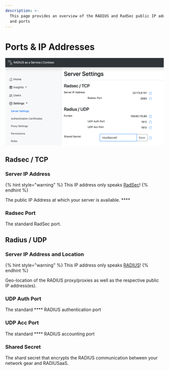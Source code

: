 ```yaml
---
description: >-
  This page provides an overview of the RADIUS and RadSec public IP addresses
  and ports
---
```


# Ports & IP Addresses

![](<../../.gitbook/assets/image (65).png>)

## Radsec / TCP

### **Server IP Address**

{% hint style="warning" %}
This IP address only speaks [RadSec](../../details.md#what-is-radsec)!
{% endhint %}

The public IP Address at which your server is available. ****&#x20;

### **Radsec Port**

The standard RadSec port.

## Radius / UDP

### Server IP Address and Location

{% hint style="warning" %}
This IP address only speaks [RADIUS](../../details.md#what-is-radius)!
{% endhint %}

Geo-location of the RADIUS proxy/proxies as well as the respective public IP address(es).

### UDP Auth Port

The standard **** RADIUS authentication port

### UDP Acc Port

The standard **** RADIUS accounting port

### Shared Secret

The shard secret that encrypts the RADIUS communication between your network gear and RADIUSaaS.
